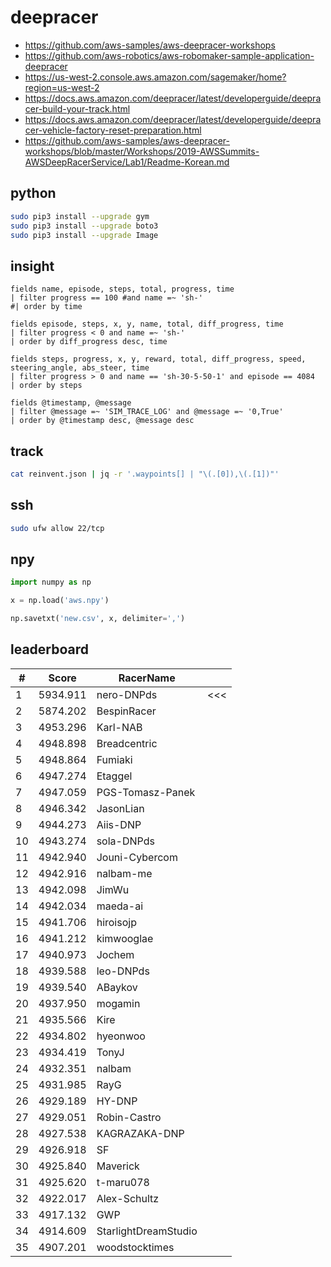 # deepracer

* <https://github.com/aws-samples/aws-deepracer-workshops>
* <https://github.com/aws-robotics/aws-robomaker-sample-application-deepracer>
* <https://us-west-2.console.aws.amazon.com/sagemaker/home?region=us-west-2>
* <https://docs.aws.amazon.com/deepracer/latest/developerguide/deepracer-build-your-track.html>
* <https://docs.aws.amazon.com/deepracer/latest/developerguide/deepracer-vehicle-factory-reset-preparation.html>
* <https://github.com/aws-samples/aws-deepracer-workshops/blob/master/Workshops/2019-AWSSummits-AWSDeepRacerService/Lab1/Readme-Korean.md>

## python

```bash
sudo pip3 install --upgrade gym
sudo pip3 install --upgrade boto3
sudo pip3 install --upgrade Image
```

## insight

```
fields name, episode, steps, total, progress, time
| filter progress == 100 #and name =~ 'sh-'
#| order by time

fields episode, steps, x, y, name, total, diff_progress, time
| filter progress < 0 and name =~ 'sh-'
| order by diff_progress desc, time

fields steps, progress, x, y, reward, total, diff_progress, speed, steering_angle, abs_steer, time
| filter progress > 0 and name == 'sh-30-5-50-1' and episode == 4084
| order by steps

fields @timestamp, @message
| filter @message =~ 'SIM_TRACE_LOG' and @message =~ '0,True'
| order by @timestamp desc, @message desc
```

## track

```bash
cat reinvent.json | jq -r '.waypoints[] | "\(.[0]),\(.[1])"'
```

## ssh

```bash
sudo ufw allow 22/tcp
```

## npy

```python
import numpy as np

x = np.load('aws.npy')

np.savetxt('new.csv', x, delimiter=',')
```

## leaderboard

<!-- leaderboard -->
| # | Score | RacerName |   |
| - | ----- | --------- | - |
| 1 | 5934.911 | nero-DNPds | <<< |
| 2 | 5874.202 | BespinRacer | |
| 3 | 4953.296 | Karl-NAB | |
| 4 | 4948.898 | Breadcentric | |
| 5 | 4948.864 | Fumiaki | |
| 6 | 4947.274 | Etaggel | |
| 7 | 4947.059 | PGS-Tomasz-Panek | |
| 8 | 4946.342 | JasonLian | |
| 9 | 4944.273 | Aiis-DNP | |
| 10 | 4943.274 | sola-DNPds | |
| 11 | 4942.940 | Jouni-Cybercom | |
| 12 | 4942.916 | nalbam-me | |
| 13 | 4942.098 | JimWu | |
| 14 | 4942.034 | maeda-ai | |
| 15 | 4941.706 | hiroisojp | |
| 16 | 4941.212 | kimwooglae | |
| 17 | 4940.973 | Jochem | |
| 18 | 4939.588 | leo-DNPds | |
| 19 | 4939.540 | ABaykov | |
| 20 | 4937.950 | mogamin | |
| 21 | 4935.566 | Kire | |
| 22 | 4934.802 | hyeonwoo | |
| 23 | 4934.419 | TonyJ | |
| 24 | 4932.351 | nalbam | |
| 25 | 4931.985 | RayG | |
| 26 | 4929.189 | HY-DNP | |
| 27 | 4929.051 | Robin-Castro | |
| 28 | 4927.538 | KAGRAZAKA-DNP | |
| 29 | 4926.918 | SF | |
| 30 | 4925.840 | Maverick | |
| 31 | 4925.620 | t-maru078 | |
| 32 | 4922.017 | Alex-Schultz | |
| 33 | 4917.132 | GWP | |
| 34 | 4914.609 | StarlightDreamStudio | |
| 35 | 4907.201 | woodstocktimes | |
